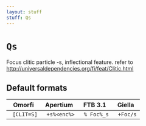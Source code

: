 ```yaml
---
layout: stuff
stuff: Qs
---
```

# ` Qs `

Focus clitic particle -s, inflectional feature. refer to http://universaldependencies.org/fi/feat/Clitic.html

## Default formats
| Omorfi | Apertium | FTB 3.1 | Giella |
|:------:|:--------:|:-------:|:------:|
| ` [CLIT=S]` | ` +s%<enc%>` | ` % Foc%_s` | ` +Foc/s`  |
